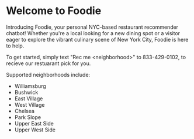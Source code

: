 # Welcome to Foodie

Introducing Foodie, your personal NYC-based restaurant recommender chatbot! Whether you're a local looking for a new dining spot or a visitor eager to explore the vibrant culinary scene of New York City, Foodie is here to help. 

To get started, simply text "Rec me \<neighborhood\>" to 833-429-0102, to recieve our restuarant pick for you.

Supported neighborhoods include:
- Williamsburg
- Bushwick
- East Village
- West Village
- Chelsea
- Park Slope
- Upper East Side
- Upper West Side

